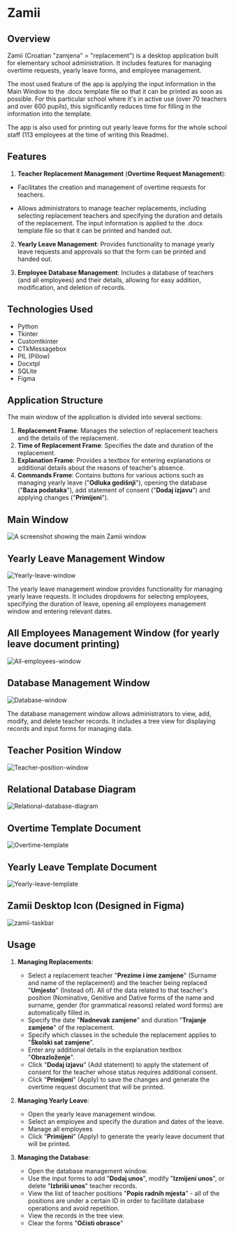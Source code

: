 # Zamii

## Overview

Zamii (Croatian "zamjena" = "replacement") is a desktop application built for elementary school administration. It includes features for managing overtime requests, yearly leave forms, and employee management. 

The most used feature of the app is applying the input information in the Main Window to the .docx template file so that it can be printed as soon as possible.
For this particular school where it's in active use (over 70 teachers and over 600 pupils), this significantly reduces time for filling in the information into the template. 

The app is also used for printing out yearly leave forms for the whole school staff (113 employees at the time of writing this Readme).

## Features

1. **Teacher Replacement Management** (**Overtime Request Management**): 
- Facilitates the creation and management of overtime requests for teachers.

- Allows administrators to manage teacher replacements, including selecting replacement teachers and specifying the duration and details of the replacement. The input information is applied to the .docx template file so that it can be printed and handed out.

2. **Yearly Leave Management**: Provides functionality to manage yearly leave requests and approvals so that the form can be printed and handed out.

3. **Employee Database Management**: Includes a database of teachers (and all employees) and their details, allowing for easy addition, modification, and deletion of records.

## Technologies Used

- Python
- Tkinter
- Customtkinter
- CTkMessagebox
- PIL (Pillow)
- Docxtpl
- SQLite
- Figma



## Application Structure

The main window of the application is divided into several sections:

1. **Replacement Frame**: Manages the selection of replacement teachers and the details of the replacement.
2. **Time of Replacement Frame**: Specifies the date and duration of the replacement.
3. **Explanation Frame**: Provides a textbox for entering explanations or additional details about the reasons of teacher's absence.
4. **Commands Frame**: Contains buttons for various actions such as managing yearly leave ("**Odluka godišnji**"), opening the database ("**Baza podataka**"), add statement of consent ("**Dodaj izjavu**") and applying changes ("**Primijeni**").
   

## Main Window

![A screenshot showing the main Zamii window](https://drive.google.com/uc?export=view&id=19pwCtIlKCkn96KneNNmCj_2A3apXdIcq)


## Yearly Leave Management Window

![Yearly-leave-window](https://github.com/user-attachments/assets/d7123376-56e4-4405-b942-a4ac253d44ac)

The yearly leave management window provides functionality for managing yearly leave requests. It includes dropdowns for selecting employees, specifying the duration of leave, opening all employees management window and entering relevant dates.

## All Employees Management Window (for yearly leave document printing)

![All-employees-window](https://github.com/user-attachments/assets/f3f8c173-a4b4-4f03-9296-515144d00ccd)


## Database Management Window

![Database-window](https://github.com/user-attachments/assets/88acf3b3-0487-437f-ab34-1dd4766f811b)


The database management window allows administrators to view, add, modify, and delete teacher records. It includes a tree view for displaying records and input forms for managing data.


## Teacher Position Window

![Teacher-position-window](https://github.com/user-attachments/assets/4ad361ff-bee0-4d61-9e37-1125746b80b4)


## Relational Database Diagram

![Relational-database-diagram](https://github.com/user-attachments/assets/28baec48-cd4b-488e-bf60-0d6e439372a0)

## Overtime Template Document 

![Overtime-template](https://github.com/user-attachments/assets/475f3806-a8a8-4d6e-be12-635d9a6c9c4c)

## Yearly Leave Template Document

![Yearly-leave-template](https://github.com/user-attachments/assets/2fef2cf5-4635-40c4-95ac-188f6c995346)


## Zamii Desktop Icon (Designed in Figma)

![zamii-taskbar](https://github.com/user-attachments/assets/a112f07f-72c3-434c-b55d-d2e979c79cac)



## Usage

1. **Managing Replacements**:
   - Select a replacement teacher "**Prezime i ime zamjene**" (Surname and name of the replacement) and the teacher being replaced "**Umjesto**" (Instead of). All of the data related to that teacher's position (Nominative, Genitive and Dative forms of the name and surname, gender (for grammatical reasons) related word forms) are automatically filled in.
   - Specify the date "**Nadnevak zamjene**" and duration "**Trajanje zamjene**" of the replacement.
   - Specify which classes in the schedule the replacement applies to "**Školski sat zamjene**".
   - Enter any additional details in the explanation textbox "**Obrazloženje**".
   - Click "**Dodaj izjavu**" (Add statement) to apply the statement of consent for the teacher whose status requires additional consent.
   - Click "**Primijeni**" (Apply) to save the changes and generate the overtime request document that will be printed.

2. **Managing Yearly Leave**:
   - Open the yearly leave management window.
   - Select an employee and specify the duration and dates of the leave.
   - Manage all employees
   - Click  "**Primijeni**" (Apply) to generate the yearly leave document that will be printed.

3. **Managing the Database**:
   - Open the database management window.
   - Use the input forms to add "**Dodaj unos**", modify "**Izmijeni unos**", or delete "**Izbriši unos**" teacher records.
   - View the list of teacher positions "**Popis radnih mjesta**" - all of the positions are under a certain ID in order to facilitate database operations and avoid repetition.
   - View the records in the tree view.
   - Clear the forms "**Očisti obrasce**"
